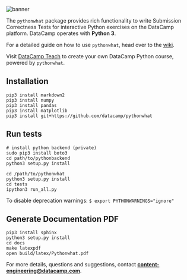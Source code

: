 ![banner](https://s3.amazonaws.com/assets.datacamp.com/img/github/content-engineering-repos/pythonwhat_banner_v2.png)

The `pythonwhat` package provides rich functionality to write Submission Correctness Tests for interactive Python exercises on the DataCamp platform. DataCamp operates with **Python 3**.

For a detailed guide on how to use `pythonwhat`, head over to the [wiki](https://github.com/datacamp/pythonwhat/wiki).

Visit [DataCamp Teach](https://www.datacamp.com/teach) to create your own DataCamp Python course, powered by `pythonwhat`.

## Installation

```
pip3 install markdown2
pip3 install numpy
pip3 install pandas
pip3 install matplotlib
pip3 install git+https://github.com/datacamp/pythonwhat
```

## Run tests

```
# install python backend (private)
sudo pip3 install boto3
cd path/to/pythonbackend
python3 setup.py install

cd /path/to/pythonwhat
python3 setup.py install
cd tests
ipython3 run_all.py
```

To disable deprecation warnings: `$ export PYTHONWARNINGS="ignore"`

## Generate Documentation PDF

```
pip3 install sphinx
python3 setup.py install
cd docs
make latexpdf
open build/latex/Pythonwhat.pdf
```

For more details, questions and suggestions, contact <b>content-engineering@datacamp.com</b>.
